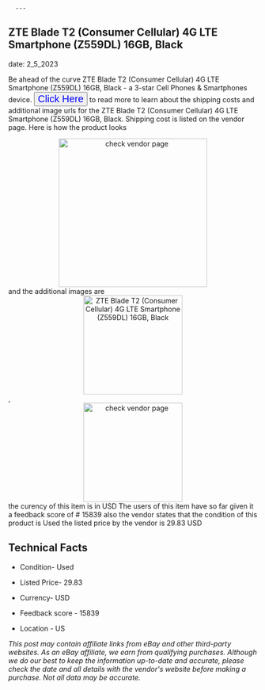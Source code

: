  
      ---
      

 ## ZTE Blade T2 (Consumer Cellular) 4G LTE Smartphone (Z559DL) 16GB, Black 

 

      

date: 2_5_2023
     

     
      

Be ahead of the curve ZTE Blade T2 (Consumer Cellular) 4G LTE Smartphone (Z559DL) 16GB, Black - a 3-star Cell Phones & Smartphones device. <button style="font-size:20px;color:blue" onclick="window.location.href = 'https://www.ebay.com/itm/144645741062?hash=item21ad8eda06%3Ag%3AapAAAOSwTYJi6VVA&mkevt=1&mkcid=1&mkrid=711-53200-19255-0&campid=%253CePNCampaignId%253E&customid=%253CreferenceId%253E&toolid=10049'">Click Here</button> to read more to learn about the shipping costs and additional image urls for the ZTE Blade T2 (Consumer Cellular) 4G LTE Smartphone (Z559DL) 16GB, Black. Shipping cost is listed on the vendor page. Here is how the product looks <div style="text-align:center;"><img onclick="window.location.href = 'https://www.ebay.com/itm/144645741062?hash=item21ad8eda06%3Ag%3AapAAAOSwTYJi6VVA&mkevt=1&mkcid=1&mkrid=711-53200-19255-0&campid=%253CePNCampaignId%253E&customid=%253CreferenceId%253E&toolid=10049';" src="https://i.ebayimg.com/thumbs/images/g/apAAAOSwTYJi6VVA/s-l225.jpg" alt="check vendor page" style="width:300px; height:auto;object-fit:contain;" /></div> and the additional images are <div style="text-align:center;"><img onclick="window.location.href = '$https://www.ebay.com/itm/144645741062?hash=item21ad8eda06%3Ag%3AapAAAOSwTYJi6VVA&mkevt=1&mkcid=1&mkrid=711-53200-19255-0&campid=%253CePNCampaignId%253E&customid=%253CreferenceId%253E&toolid=10049';" src="https://i.ebayimg.com/images/g/apAAAOSwTYJi6VVA/s-l1600.jpg" alt="ZTE Blade T2 (Consumer Cellular) 4G LTE Smartphone (Z559DL) 16GB, Black" style="width:200px; height:auto;object-fit:contain;" /></div>,<div style="text-align:center;"><img onclick="window.location.href = '$https://www.ebay.com/itm/144645741062?hash=item21ad8eda06%3Ag%3AapAAAOSwTYJi6VVA&mkevt=1&mkcid=1&mkrid=711-53200-19255-0&campid=%253CePNCampaignId%253E&customid=%253CreferenceId%253E&toolid=10049';" src="https://origin-galleryplus.ebayimg.com/ws/web/144645741062_2_0_1/225x225.jpg,https://origin-galleryplus.ebayimg.com/ws/web/144645741062_3_0_1/225x225.jpg,https://origin-galleryplus.ebayimg.com/ws/web/144645741062_4_0_1/225x225.jpg" alt="check vendor page" style="width:200px; height:auto;object-fit:contain;"/></div> the curency of this item is in USD The users of this item have so far given it a feedback score of # 15839 also the vendor states that the condition of this product is Used the listed price by the vendor is  29.83 USD


      
      

 ## Technical Facts 



      
      

 - Condition- Used 


      

 - Listed Price- 29.83 


      

 - Currency- USD 


      

 - Feedback score - 15839 


      

 - Location - US 


      
      

*_This post may contain affiliate links from eBay and other third-party websites. As an eBay affiliate, we earn from qualifying purchases. Although we do our best to keep the information up-to-date and accurate, please check the date and all details with the vendor's website before making a purchase. Not all data may be accurate._*



      
      